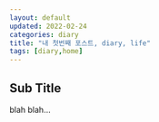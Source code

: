```yaml
---
layout: default
updated: 2022-02-24
categories: diary
title: "내 첫번째 포스트, diary, life"
tags: [diary,home]
---
```


## Sub Title

blah blah...
